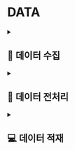 # DATA
<details>
  <summary><h2>📂 데이터 수집</h2></summary>

### <mark>💾 기존 크롤링 방법</mark>

> csv 파일을 읽어 네이버 페이지 접속함
> 
> 필요한 컬럼에 맞는 내용을 selenium, beatufulsoup을 이용하여 크롤링함
>
> 리뷰 양이 많은 가게일수록 '더보기' 클릭에 상당한 시간 소요 **(가게 당 기본 1시간)**
>
> 리뷰 데이터가 많은 (4,000개 이상) 가게를 크롤링하는데 무리가 있다고 판당 -> 적재할 데이터를 줄여야하는 문제 발생함

<br/>

### <mark>💾 변경한 크롤링 방법</mark>
> **Graphql** 사용
> 
> 클라이언트가 Graphql 쿼리를 서버에 전송하면, 서버는 해당 쿼리를 해석하여 요청된 데이터만 반환함
>
> ex) 리뷰 데이터의 내용과 사진을 요청하면, 그에 맞는 데이터만 응답함
>
> 크롤링 시간 대폭 축소 (13만개 공간 데이터 수집 소요 시간 : **3일**)

<br/>

### <mark>🎯 5개구 선정 이유</mark>

**① 종로구 중구 강남구 용산구**

> 서울시 주요 관광지 입장객 통계를 통해 다른 구에 비해 상당히 많은 관광객이 방문한 것을 확인함
>
> <img width="983" alt="스크린샷 2024-09-29 오후 7 01 53" src="https://github.com/user-attachments/assets/a2fc0d60-514f-4e96-95ab-8a3178d4fa91">

</br>

**② 마포구 추가 선정 이유**

> **레드로드**(관광특화의 거리) 조성 전 외국인 방문객 수가 3만명대였으나 조성 후 13만명으로 4배이상 증가한 것을 확인 후 추가 선정함
> 
> <img width="863" alt="스크린샷 2024-09-29 오후 7 32 08" src="https://github.com/user-attachments/assets/171fb121-7043-4ac9-b97b-b8c337d329c8"> 


<br/>
</details>
<details>
  <summary><h2>📑 데이터 전처리</summary>

<details>
  
  <summary><h3> 🏠 가게 전처리 </h3></summary>

### <mark>🎯 목적</mark>

> 데이터 적재에 필요하지 않은 내용 제거 & 모델 학습시 필요한 데이터만 추합하기 위함


<br/>

## <mark>💾 주요 작업 항목</mark>

### <mark>📃 과정</mark>

**① 리뷰 정보 전처리**

> **필요한 정보 :**
> 실 방문자 리뷰 수만 추출하고자 함
>
>
> **❓ 실 방문자 수만 추출한 이유**
>
> **별점 :** 
> 2021.10.26 일자로 별점을 평가하는 기능이 종료되어 이후 생긴 가게에 대한 별점 정보가 존재하지 않기에 제거함
>
> **블로그 리뷰 수 :** 
> 서울팟은 실 방문자 리뷰를 바탕으로 광고성 필터링 및 긍부정 감정분석한 정보를 사용자에게 제공하기에 필요하지 않은 정보라 판별함
>
> </br>
> 리뷰 정보 형태 파악
>
> - 별점\n4.35방문자 리뷰 1,283블로그 리뷰 471
> - 별점\n4.52방문자 리뷰 236블로그 리뷰 2,293\n추석연휴 무료 개방\n안내
></br>
> 방문자 리뷰 수만 추출
>
> - 1283 / 236
>
> 
**② 가게 영업시간 전처리**

> **필요한 정보 :**
> 현 영업 상태(운영 종료, 영업 중 등), 요일별 영업 정보, 특정 공휴일 등을 제거한 주요 영업시간 및 정기휴무 
>
> </br>
> 영업시간 형태 파악
>
> - 운영 종료\n11:00에 운영 시작\n11시 0분에 운영 시작\n토\n11:00
> - 운영 종료\n내일 휴무\n내일 휴무\n토\n12:00 - 18:30\n일\n정기휴무
> 
></br>
> 정기적인 영업시간 추출
>
> - 12:00 - 18:30 / 09:00 - 21:00
>
</br>
</details>


<details>
  <summary><h3>📑 리뷰 전처리</h3></summary>

  
**① 리뷰에 포함된 태그 종류 파악**

> - "'v_acquaintance' : '지인·동료'"
> - "'v_business' : '비즈니스'"
> - "'v_casual_outing' : '나들이'"
</br>

**② 2차 태그 필터링**

> 필요한 태그
>
```python
valid_tags = {
    '친구', '지인·동료', '혼자', '연인·배우자', '아이', '부모님',
    '형제', '친척·형제', '반려동물', '기타', '친목', '일상', 
    '데이트', '가족모임', '회식', '기념일', '여행', '나들이', '비즈니스'
}
```
> 
> - 필요하지 않은 태그 및 사용할 태그의 영어 제거
> - 'v_for_pickup'
>
> - 필요한 태그 한글 정보만 추출
> - '친구', '지인·동료'
</br>

**③ 3차 태그 필터링**

> 태그 구분 기준
> - 네이버 지도 리뷰에 구분되어 있는 것을 토대로 기준을 잡음
> - with_tag / daily_tag
```python
daily_tags = {'데이트', '친목', '나들이', '여행', '일상', '기념일', '회식', '가족모임', '비즈니스'}
with_tags = {'연인·배우자', '친구', '지인·동료', '혼자', '아이', '부모님', '반려동물', '친척·형제', '기타'}
```
</br>

**④ 리뷰 작성 날짜 전처리**

> 리뷰 작성 날짜 통일
> ex) 09.24 -> 년도가 없는 경우 / 23.09.26 -> 년도가 있는 경우
>
> 년-월-일 형태로 전처리 함으로써 모든 리뷰 날짜 통일
> - 2024-08-28
<br/>
</details>
</details>

<details>  
  <summary><h2>💻 데이터 적재</summary>


**📑 적재시킬 데이터** (리뷰 데이터 라벨링 & 공간 데이터 라벨링 후)

> 긍부정 & 최신순 10개
>
> 감정점수 높은 순 -> 0.9 이상 / 최대 10개
> 
> 감정점수 낮은 순 -> 0.1 이하 / 최대 10개


<br/>

**❓ 적재시킬 데이터 선택 기준**

> 리뷰 1,000개 시각화해도 사용자가 전체 리뷰를 확인하지 않을 것으로 예상함
>
> DB가 무거워지는 문제점 발생함
> - 대시보드에서 평판을 전반적으로 파악 후 가장 유용한 10개의 리뷰를 시각화

<br/>

**🗂️ 사용한 DB**

> Maria DB

<br/>



</details>

